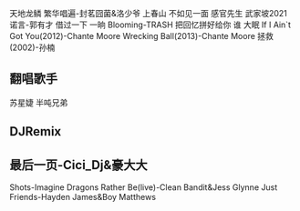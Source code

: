 天地龙鳞
繁华唱遍-封茗囧菌&洛少爷
上春山
不如见一面
感官先生
武家坡2021
诺言-郭有才
借过一下
一晌
Blooming-TRASH
把回忆拼好给你
谁
大眠
If I Ain`t Got You(2012)-Chante Moore
Wrecking Ball(2013)-Chante Moore
拯救(2002)-孙楠
## 翻唱歌手
苏星婕
半吨兄弟
## DJRemix
最后一页-Cici_Dj&豪大大
--
Shots-Imagine Dragons
Rather Be(live)-Clean Bandit&Jess Glynne
Just Friends-Hayden James&Boy Matthews